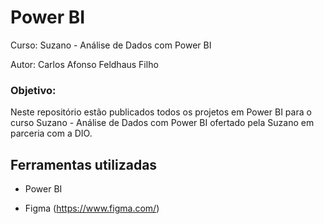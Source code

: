 # Power BI

Curso: Suzano - Análise de Dados com Power BI

Autor: Carlos Afonso Feldhaus Filho

### Objetivo:

Neste repositório estão publicados todos os projetos em Power BI para o curso Suzano - Análise de Dados com Power BI ofertado pela Suzano em parceria com a DIO.

## Ferramentas utilizadas

- Power BI
  
- Figma (https://www.figma.com/)
  
